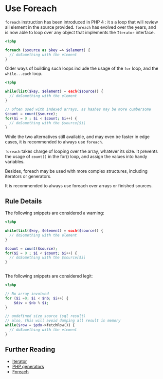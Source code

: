 <!-- Good Practices -->
# Use Foreach

`foreach` instruction has been introduced in PHP 4 : it s a loop that will review all element in the source provided. `foreach` has evolved over the years, and is now able to loop over any object that implements the `Iterator` interface. 

```php
<?php

foreach ($source as $key => $element) {
  // doSomething with the element
}

```


Older ways of building such loops include the usage of the `for` loop, and the `while...each` loop. 

```php
<?php

while(list($key, $element) = each($source)) {
  // doSomething with the element	
}

// often used with indexed arrays, as hashes may be more cumbersome
$count = count($source);
for($i = 0 ; $i < $count; $i++) {
  // doSomething with the $source[$i]	
}

```

While the two alternatives still available, and may even be faster in edge cases, it is recommended to always use `foreach`. 

`foreach` takes charge of looping over the array, whatever its size. It prevents the usage of `count()` in the for() loop, and assign the values into handy variables.

Besides, foreach may be used with more complex structures, including iterators or generators. 

It is recommended to always use foreach over arrays or finished sources. 

## Rule Details

The following snippets are considered a warning:

```php
<?php

while(list($key, $element) = each($source)) {
  // doSomething with the element	
}

$count = count($source);
for($i = 0 ; $i < $count; $i++) {
  // doSomething with the $source[$i]	
}
	
```


The following snippets are considered legit:

```php
<?php

// No array involved
for ($i =0; $i < $nb; $i++) {
	$div = $nb % $i; 
}

// undefined size source (sql result)
// also, this will avoid dumping all result in memory
while($row = $pdo->fetchRow()) {
  // doSomething with the element	
}
```


## Further Reading

* [Iterator](http://php.net/class.iterator)
* [PHP generators](http://php.net/language.generators.overview)
* [Foreach](http://php.net/control-structures.foreach)
